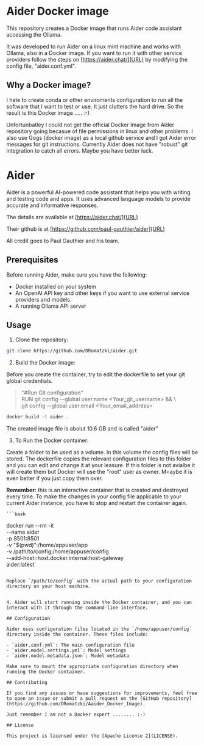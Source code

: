 # Aider Docker image

This repository creates a Docker image that runs Aider code assistant accessing the Ollama.

It was developed to run Aider on a linux mint machine and works with Ollama, also in a Docker image. If you want to run it with other service providers follow the steps on [https://aider.chat/](URL) by modifying the config file, "aider.conf.yml".


## Why a Docker image?

I hate to create conda or other enviroments configuration to run all the software that I want to test or use. It just clutters the hard drive.
So the result is this Docker image ..... :-)

Unfortunbatley I could not get the official Docker Image from AIder repository going becasue of file permissions in linux and other problems.
I also use Gogs (docker image) as a local github service and I got Aider error messages for git instructions. Currently Aider does not have "robust" git integration to catch all errors. Maybe you have better luck.


# Aider

Aider is a powerful AI-powered code assistant that helps you with writing and testing code and apps. It uses advanced language models to provide accurate and informative responses.

The details are available at [https://aider.chat/](URL)

Their github is at [https://github.com/paul-gauthier/aider](URL)

All credit goes to Paul Gauthier and his team.


## Prerequisites

Before running Aider, make sure you have the following:

- Docker installed on your system
- An OpenAI API key and other keys if you want to use external service providers and models.
- A running Ollama API server

## Usage

1. Clone the repository:

```bash
git clone https://github.com/DRomatzki/aider.git
```

2. Build the Docker image:

Before you create the container, try to edit the dockerfile to set your git global credentials. 

> "#Run Git configuration"  
> RUN git config --global user.name <Your_git_username> && \  
>         git config --global user.email <Your_email_address>`

```bash
docker build -t aider .
```
The created image file is aboiut 10.6 GB and is called "aider"


3. To Run the Docker container:

Create a folder to be used as a volume. In this volume the config files will be stored. The dockerfile copies the relevant configuration files to this folder and you can edit and change it at your leasure. If this folder is not avialbe it will create them but Docker will use the "root" user as owner. M<aybe it is even better if you just copy them over.

**Remember:** this is an interactive container that is created and destroyed every time. To make the changes in your config file applicable to your current Aider instance, you have to stop and restart the container again.

    ```bash
docker run --rm -it \
           --name aider \
           -p 8501:8501 \
           -v "$(pwd)":/home/appuser/app \
           -v /path/to/config:/home/appuser/config \
           --add-host=host.docker.internal:host-gateway \
           aider:latest`
```

Replace `/path/to/config` with the actual path to your configuration directory on your host machine.


4. Aider will start running inside the Docker container, and you can interact with it through the command-line interface.

## Configuration

Aider uses configuration files located in the `/home/appuser/config` directory inside the container. These files include:

- `aider.conf.yml`: The main configuration file
- `aider.model.settings.yml`: Model settings
- `aider.model.metadata.json`: Model metadata

Make sure to mount the appropriate configuration directory when running the Docker container.

## Contributing

If you find any issues or have suggestions for improvements, feel free to open an issue or submit a pull request on the [GitHub repository](https://github.com/DRomatzki/Aaider_Docker_Image).

Just remember I am not a Docker expert ........ :-)

## License

This project is licensed under the [Apache License 2](LICENSE).